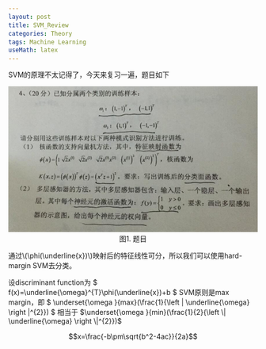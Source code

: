 ```yaml
---
layout: post
title: SVM_Review
categories: Theory
tags: Machine Learning
useMath: latex
---
```


SVM的原理不太记得了，今天来复习一遍，题目如下

<p align="center">
<img src="../images/blog/SVM_Review.png"><br/>
图1. 题目
</p>

通过\\(\phi(\underline{x})\\)映射后的特征线性可分，所以我们可以使用hard-margin SVM去分类。

设discriminant function为 $ f(x)=\underline{\omega}^{T}\phi(\underline{x})+b $
SVM原则是max margin，即 $ \underset{\omega }{max}(\frac{1}{\left \| \underline{\omega} \right \|^{2}}) $
相当于 $\underset{\omega }{min}(\frac{1}{2}{\left \| \underline{\omega} \right \|^{2}})$

	
$$x=\frac{-b\pm\sqrt{b^2-4ac}}{2a}$$
